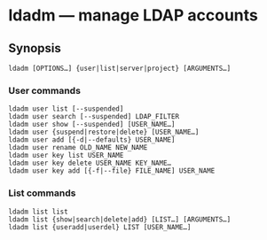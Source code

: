 # ldadm — manage LDAP accounts

## Synopsis

	ldadm [OPTIONS…] {user|list|server|project} [ARGUMENTS…]

### User commands

	ldadm user list [--suspended]
	ldadm user search [--suspended] LDAP_FILTER
	ldadm user show [--suspended] [USER_NAME…]
	ldadm user {suspend|restore|delete} [USER_NAME…]
	ldadm user add [{-d|--defaults} USER_NAME]
	ldadm user rename OLD_NAME NEW_NAME
	ldadm user key list USER_NAME
	ldadm user key delete USER_NAME KEY_NAME…
	ldadm user key add [{-f|--file} FILE_NAME] USER_NAME

### List commands

	ldadm list list
	ldadm list {show|search|delete|add} [LIST…] [ARGUMENTS…]
	ldadm list {useradd|userdel} LIST [USER_NAME…]

